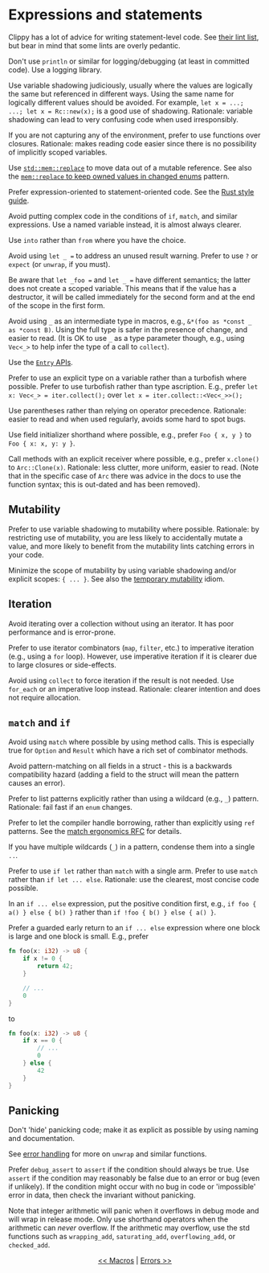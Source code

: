 # Expressions and statements

Clippy has a lot of advice for writing statement-level code.
See [their lint list](https://rust-lang.github.io/rust-clippy/master/), but bear in mind that some lints are overly pedantic.

Don't use `println` or similar for logging/debugging (at least in committed code).
Use a logging library.

Use variable shadowing judiciously, usually where the values are logically the same but referenced in different ways.
Using the same name for logically different values should be avoided.
For example, `let x = ...; ...; let x = Rc::new(x);` is a good use of shadowing.
Rationale: variable shadowing can lead to very confusing code when used irresponsibly.

If you are not capturing any of the environment, prefer to use functions over closures.
Rationale: makes reading code easier since there is no possibility of implicitly scoped variables.

Use [`std::mem::replace`](https://doc.rust-lang.org/nightly/std/mem/fn.replace.html) to move data out of a mutable reference.
See also the [`mem::replace` to keep owned values in changed enums](https://github.com/rust-unofficial/patterns/blob/master/idioms/mem-replace.md) pattern.

Prefer expression-oriented to statement-oriented code.
See the [Rust style guide](https://github.com/rust-lang/rfcs/blob/master/style-guide/advice.md#expressions).

Avoid putting complex code in the conditions of `if`, `match`, and similar expressions.
Use a named variable instead, it is almost always clearer.

Use `into` rather than `from` where you have the choice.

Avoid using `let _ =` to address an unused result warning.
Prefer to use `?` or `expect` (or `unwrap`, if you must).

Be aware that `let _foo =` and `let _ =` have different semantics; the latter does not create a scoped variable.
This means that if the value has a destructor, it will be called immediately for the second form and at the end of the scope in the first form.

Avoid using `_` as an intermediate type in macros, e.g., `&*(foo as *const _ as *const B)`.
Using the full type is safer in the presence of change, and easier to read.
(It is OK to use `_` as a type parameter though, e.g., using `Vec<_>` to help infer the type of a call to `collect`).

Use the [`Entry` APIs](https://doc.rust-lang.org/nightly/std/collections/hash_map/enum.Entry.html).

Prefer to use an explicit type on a variable rather than a turbofish where possible.
Prefer to use turbofish rather than type ascription.
E.g., prefer `let x: Vec<_> = iter.collect();` over `let x = iter.collect::<Vec<_>>();`

Use parentheses rather than relying on operator precedence.
Rationale: easier to read and when used regularly, avoids some hard to spot bugs.

Use field initializer shorthand where possible, e.g., prefer `Foo { x, y }` to `Foo { x: x, y: y }`.

Call methods with an explicit receiver where possible, e.g., prefer `x.clone()` to `Arc::Clone(x)`.
Rationale: less clutter, more uniform, easier to read.
(Note that in the specific case of `Arc` there was advice in the docs to use the function syntax; this is out-dated and has been removed).

## Mutability

Prefer to use variable shadowing to mutability where possible.
Rationale: by restricting use of mutability, you are less likely to accidentally mutate a value, and more likely to benefit from the mutability lints catching errors in your code.

Minimize the scope of mutability by using variable shadowing and/or explicit scopes: `{ ... }`.
See also the [temporary mutability](https://github.com/rust-unofficial/patterns/blob/master/idioms/temporary-mutability.md) idiom.


## Iteration

Avoid iterating over a collection without using an iterator.
It has poor performance and is error-prone.

Prefer to use iterator combinators (`map`, `filter`, etc.) to imperative iteration (e.g., using a `for` loop).
However, use imperative iteration if it is clearer due to large closures or side-effects.

Avoid using `collect` to force iteration if the result is not needed.
Use `for_each` or an imperative loop instead.
Rationale: clearer intention and does not require allocation.


## `match` and `if`

Avoid using `match` where possible by using method calls.
This is especially true for `Option` and `Result` which have a rich set of combinator methods.

Avoid pattern-matching on all fields in a struct - this is a backwards compatibility hazard (adding a field to the struct will mean the pattern causes an error).

Prefer to list patterns explicitly rather than using a wildcard (e.g., `_`) pattern.
Rationale: fail fast if an `enum` changes.

Prefer to let the compiler handle borrowing, rather than explicitly using `ref` patterns.
See the [match ergonomics RFC](https://github.com/rust-lang/rfcs/blob/master/text/2005-match-ergonomics.md) for details.

If you have multiple wildcards (`_`) in a pattern, condense them into a single `..`.

Prefer to use `if let` rather than `match` with a single arm.
Prefer to use `match` rather than `if let ... else`.
Rationale: use the clearest, most concise code possible.

In an `if ... else` expression, put the positive condition first, e.g., `if foo { a() } else { b() }` rather than `if !foo { b() } else { a() }`.

Prefer a guarded early return to an `if ... else` expression where one block is large and one block is small.
E.g., prefer

```rust
fn foo(x: i32) -> u8 {
    if x != 0 {
        return 42;    
    }

    // ...
    0
}
```

to

```rust
fn foo(x: i32) -> u8 {
    if x == 0 {
        // ...
        0
    } else {
        42
    }
}
```

## Panicking

Don't 'hide' panicking code; make it as explicit as possible by using naming and documentation.

See [error handling](errors.md) for more on `unwrap` and similar functions.

Prefer `debug_assert` to `assert` if the condition should always be true.
Use `assert` if the condition may reasonably be false due to an error or bug (even if unlikely).
If the condition might occur with no bug in code or 'impossible' error in data, then check the invariant without panicking.

Note that integer arithmetic will panic when it overflows in debug mode and will wrap in release mode.
Only use shorthand operators when the arithmetic can *never* overflow.
If the arithmetic may overflow, use the std functions such as `wrapping_add`, `saturating_add`, `overflowing_add`, or `checked_add`.

<p align="center">
<a href="macros.html">&lt;&lt; Macros</a> | <a href="errors.html">Errors &gt;&gt;</a>
</p>
